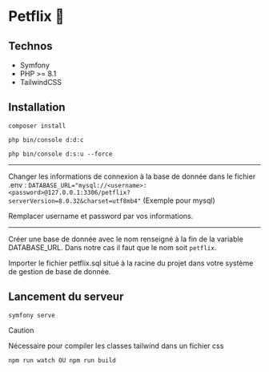 # Petflix 🐶

## Technos
* Symfony
* PHP >= 8.1
* TailwindCSS

## Installation
```
composer install
```

```
php bin/console d:d:c
```

```
php bin/console d:s:u --force
```

<hr />

Changer les informations de connexion à la base de donnée dans le fichier .env :
`DATABASE_URL="mysql://<username>:<password>@127.0.0.1:3306/petflix?serverVersion=8.0.32&charset=utf8mb4"` (Exemple pour mysql)

Remplacer username et password par vos informations.

<hr />

Créer une base de donnée avec le nom renseigné à la fin de la variable DATABASE_URL.
Dans notre cas il faut que le nom soit `petflix`.

Importer le fichier petflix.sql situé à la racine du projet dans votre système de gestion de base de donnée.

## Lancement du serveur

```
symfony serve
```

> [!CAUTION]
> Nécessaire pour compiler les classes tailwind dans un fichier css
```
npm run watch OU npm run build
```
